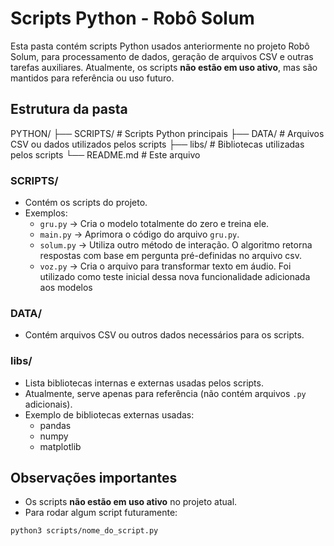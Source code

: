 # Scripts Python - Robô Solum

Esta pasta contém scripts Python usados anteriormente no projeto Robô Solum, para processamento de dados, geração de arquivos CSV e outras tarefas auxiliares. Atualmente, os scripts **não estão em uso ativo**, mas são mantidos para referência ou uso futuro.

## Estrutura da pasta
PYTHON/
├── SCRIPTS/ # Scripts Python principais
├── DATA/ # Arquivos CSV ou dados utilizados pelos scripts
├── libs/ # Bibliotecas utilizadas pelos scripts
└── README.md # Este arquivo


### SCRIPTS/
- Contém os scripts do projeto.
- Exemplos:
  - `gru.py` → Cria o modelo totalmente do zero e treina ele.
  - `main.py` → Aprimora o código do arquivo `gru.py`.
  - `solum.py` → Utiliza outro método de interação. O algoritmo retorna respostas com base em pergunta pré-definidas no arquivo csv.
  - `voz.py` → Cria o arquivo para transformar texto em áudio. Foi utilizado como teste inicial dessa nova funcionalidade adicionada aos modelos

### DATA/
- Contém arquivos CSV ou outros dados necessários para os scripts.

### libs/
- Lista bibliotecas internas e externas usadas pelos scripts.
- Atualmente, serve apenas para referência (não contém arquivos `.py` adicionais).
- Exemplo de bibliotecas externas usadas:
  - pandas
  - numpy
  - matplotlib

## Observações importantes
- Os scripts **não estão em uso ativo** no projeto atual.
- Para rodar algum script futuramente:
```bash
python3 scripts/nome_do_script.py
